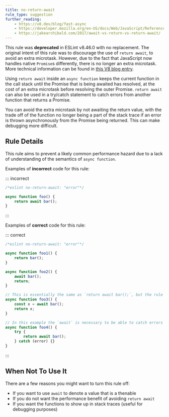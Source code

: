 ```yaml
---
title: no-return-await
rule_type: suggestion
further_reading:
    - https://v8.dev/blog/fast-async
    - https://developer.mozilla.org/en-US/docs/Web/JavaScript/Reference/Statements/async_function
    - https://jakearchibald.com/2017/await-vs-return-vs-return-await/
---
```


This rule was **deprecated** in ESLint v8.46.0 with no replacement. The original intent of this rule was to discourage the use of `return await`, to avoid an extra microtask. However, due to the fact that JavaScript now handles native `Promise`s differently, there is no longer an extra microtask. More technical information can be found in [this V8 blog entry](https://v8.dev/blog/fast-async).

Using `return await` inside an `async function` keeps the current function in the call stack until the Promise that is being awaited has resolved, at the cost of an extra microtask before resolving the outer Promise. `return await` can also be used in a try/catch statement to catch errors from another function that returns a Promise.

You can avoid the extra microtask by not awaiting the return value, with the trade off of the function no longer being a part of the stack trace if an error is thrown asynchronously from the Promise being returned. This can make debugging more difficult.

## Rule Details

This rule aims to prevent a likely common performance hazard due to a lack of understanding of the semantics of `async function`.

Examples of **incorrect** code for this rule:

::: incorrect

```js
/*eslint no-return-await: "error"*/

async function foo() {
    return await bar();
}
```

:::

Examples of **correct** code for this rule:

::: correct

```js
/*eslint no-return-await: "error"*/

async function foo1() {
    return bar();
}

async function foo2() {
    await bar();
    return;
}

// This is essentially the same as `return await bar();`, but the rule checks only `await` in `return` statements
async function foo3() {
    const x = await bar();
    return x;
}

// In this example the `await` is necessary to be able to catch errors thrown from `bar()`
async function foo4() {
    try {
        return await bar();
    } catch (error) {}
}
```

:::

## When Not To Use It

There are a few reasons you might want to turn this rule off:

- If you want to use `await` to denote a value that is a thenable
- If you do not want the performance benefit of avoiding `return await`
- If you want the functions to show up in stack traces (useful for debugging purposes)
